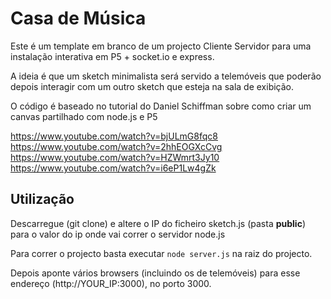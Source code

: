 # Casa de Música

Este é um template em branco de um projecto Cliente Servidor para uma instalação interativa em P5 + socket.io e express.

A ideia é que um sketch minimalista será servido a telemóveis que poderão depois interagir com um outro sketch que esteja na sala de exibição.


O código é baseado no tutorial do Daniel Schiffman sobre como criar um canvas partilhado com node.js e P5

<https://www.youtube.com/watch?v=bjULmG8fqc8>  
<https://www.youtube.com/watch?v=2hhEOGXcCvg>  
<https://www.youtube.com/watch?v=HZWmrt3Jy10>  
<https://www.youtube.com/watch?v=i6eP1Lw4gZk>

## Utilização

Descarregue (git clone) e altere o IP do ficheiro sketch.js (pasta **public**) para o valor do ip onde vai correr o servidor node.js

Para correr o projecto basta executar ```node server.js``` na raiz do projecto.

Depois aponte vários browsers (incluindo os de telemóveis) para esse endereço (http://YOUR_IP:3000), no porto 3000.
